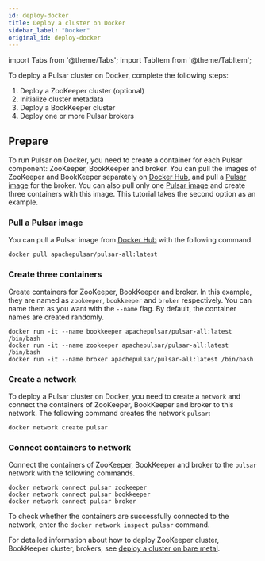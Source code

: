 ```yaml
---
id: deploy-docker
title: Deploy a cluster on Docker
sidebar_label: "Docker"
original_id: deploy-docker
---
```


import Tabs from '@theme/Tabs';
import TabItem from '@theme/TabItem';


To deploy a Pulsar cluster on Docker, complete the following steps:
1. Deploy a ZooKeeper cluster (optional)
2. Initialize cluster metadata
3. Deploy a BookKeeper cluster
4. Deploy one or more Pulsar brokers

## Prepare

To run Pulsar on Docker, you need to create a container for each Pulsar component: ZooKeeper, BookKeeper and broker. You can pull the images of ZooKeeper and BookKeeper separately on [Docker Hub](https://hub.docker.com/), and pull a [Pulsar image](https://hub.docker.com/r/apachepulsar/pulsar-all/tags) for the broker. You can also pull only one [Pulsar image](https://hub.docker.com/r/apachepulsar/pulsar-all/tags) and create three containers with this image. This tutorial takes the second option as an example.

### Pull a Pulsar image
You can pull a Pulsar image from [Docker Hub](https://hub.docker.com/r/apachepulsar/pulsar-all/tags) with the following command.

```
docker pull apachepulsar/pulsar-all:latest

```

### Create three containers
Create containers for ZooKeeper, BookKeeper and broker. In this example, they are named as `zookeeper`, `bookkeeper` and `broker` respectively. You can name them as you want with the `--name` flag. By default, the container names are created randomly.

```
docker run -it --name bookkeeper apachepulsar/pulsar-all:latest /bin/bash
docker run -it --name zookeeper apachepulsar/pulsar-all:latest /bin/bash
docker run -it --name broker apachepulsar/pulsar-all:latest /bin/bash

```

### Create a network
To deploy a Pulsar cluster on Docker, you need to create a `network` and connect the containers of ZooKeeper, BookKeeper and broker to this network. The following command creates the network `pulsar`:

```
docker network create pulsar

```

### Connect containers to network
Connect the containers of ZooKeeper, BookKeeper and broker to the `pulsar` network with the following commands. 

```
docker network connect pulsar zookeeper
docker network connect pulsar bookkeeper
docker network connect pulsar broker

```

To check whether the containers are successfully connected to the network, enter the `docker network inspect pulsar` command.

For detailed information about how to deploy ZooKeeper cluster, BookKeeper cluster, brokers, see [deploy a cluster on bare metal](deploy-bare-metal).
